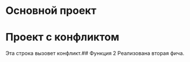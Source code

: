 # Основной проект
# Проект с конфликтом
Эта строка вызовет конфликт.## Функция 2
Реализована вторая фича.
